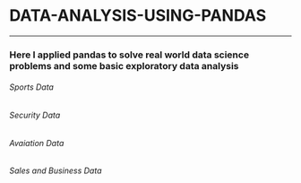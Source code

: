 # DATA-ANALYSIS-USING-PANDAS

--------------------------------------------------------------
### Here I applied pandas to solve real world data science problems and some basic exploratory data analysis

###### Sports Data
###### Security Data
###### Avaiation Data
###### Sales and Business Data
